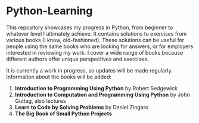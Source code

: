 # Python-Learning

This repository showcases my progress in Python, from beginner to whatever level I ultimately achieve. It contains solutions to exercises from various books (I know, old-fashioned). These solutions can be useful for people using the same books who are looking for answers, or for employers interested in reviewing my work. I cover a wide range of books because different authors offer unique perspectives and exercises.

It is currently a work in progress, so updates will be made regularly. Information about the books will be added:

1. **Introduction to Programming Using Python** by Robert Sedgewick
2. **Introduction to Computation and Programming Using Python** by John Guttag, also lectures
3. **Learn to Code by Solving Problems** by Daniel Zingaro
4. **The Big Book of Small Python Projects**
